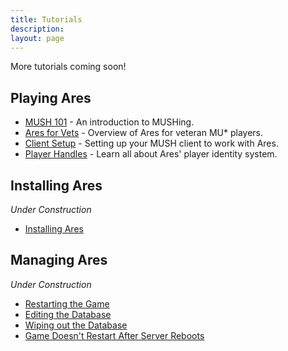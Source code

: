 ```yaml
---
title: Tutorials
description:
layout: page
---
```


More tutorials coming soon!

## Playing Ares

* [MUSH 101](/mush-101) - An introduction to MUSHing.
* [Ares for Vets](/ares-for-vets) - Overview of Ares for veteran MU\* players.
* [Client Setup](/clients) - Setting up your MUSH client to work with Ares.
* [Player Handles](/handles) - Learn all about Ares' player identity system.

## Installing Ares

*Under Construction*

* [Installing Ares](/install-ares)

## Managing Ares

*Under Construction*

* [Restarting the Game](/manage/run-game)
* [Editing the Database](/manage/edit-database)
* [Wiping out the Database](/manage/init-db)
* [Game Doesn't Restart After Server Reboots](/manage/restart-after-reboot)

